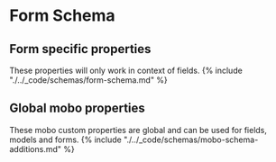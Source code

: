 # Form Schema
## Form specific properties
These properties will only work in context of fields.
{% include "./../_code/schemas/form-schema.md" %}

## Global mobo properties
These mobo custom properties are global and can be used for fields, models and forms.
{% include "./../_code/schemas/mobo-schema-additions.md" %}
